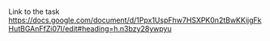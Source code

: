 Link to the task
https://docs.google.com/document/d/1Ppx1UspFhw7HSXPK0n2tBwKKijgFkHutBGAnFfZi07I/edit#heading=h.n3bzy28ywpyu
